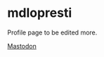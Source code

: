 ﻿# mdlopresti

 Profile page to be edited more.

 <a rel="me" href="https://pnw.zone/@mdlopresti">Mastodon</a>
